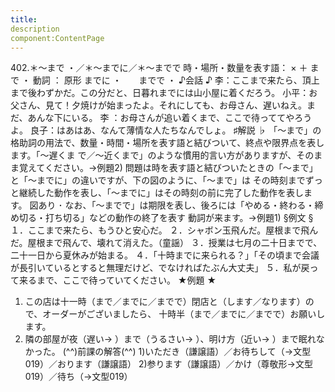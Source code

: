 ```yaml
---
title:
description
component:ContentPage
---
```



402.＊～まで ・／＊～までに／＊～までで
時・場所・数量を表す語： × ＋ まで ・
動詞 ： 原形 までに ・
      までで ・
♪会話 ♪
李：ここまで来たら、頂上まで後わずかだ。この分だと、日暮れまでには山小屋に着くだろう。
小平：お父さん、見て！夕焼けが始まったよ。それにしても、お母さん、遅いねえ。まだ、あんな下にいる。 李 ：お母さんが追い着くまで、ここで待っててやろうよ。 良子：はあはあ、なんて薄情な人たちなんでしょ。
♯解説 ♭
「～まで」の格助詞の用法で、数量・時間・場所を表す語と結びついて、終点や限界点を表します。「～遅くま で／～近くまで」のような慣用的言い方がありますが、そのまま覚えてください。→例題2)
問題は時を表す語と結びついたときの「～まで」と「～までに」の違いですが、下の図のように、「～まで」は その時刻までずっと継続した動作を表し、「～までに」はその時刻の前に完了した動作を表します。
図あり ･ なお、「～までで」は期限を表し、後ろには「やめる・終わる・締め切る・打ち切る」などの動作の終了を表す
動詞が来ます。→例題1)
§例文 §
１．ここまで来たら、もうひと安心だ。
２．シャボン玉飛んだ。屋根まで飛んだ。屋根まで飛んで、壊れて消えた。（童謡）
３．授業は七月の二十日までで、二十一日から夏休みが始まる。
４．「十時までに来られる？」「その頃まで会議が長引いているとすると無理だけど、でなければたぶん大丈夫」
５．私が戻って来るまで、ここで待っていてください。
★例題 ★
1) この店は十一時（まで／までに／までで）閉店と（します／なります）ので、オーダーがございましたら、
十時半（まで／までに／までで）お願いします。    
2) 隣の部屋が夜（遅い→ ）まで（うるさい→ ）、明け方（近い→ ）まで眠れなかった。
(^^)前課の解答(^^)
1)いただき（謙譲語）／お待ちして（→文型019）／おります（謙譲語）
2)参ります（謙譲語）／かけ（尊敬形→文型019）／待ち（→文型019）
